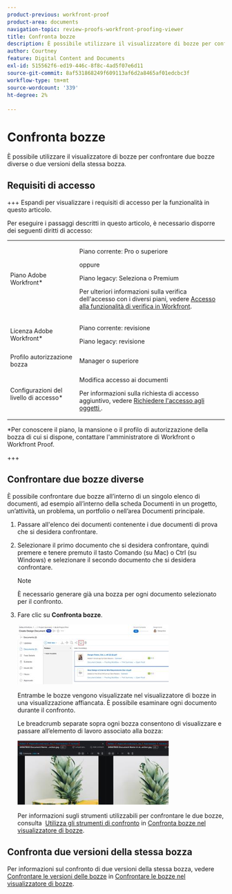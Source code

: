 ```yaml
---
product-previous: workfront-proof
product-area: documents
navigation-topic: review-proofs-workfront-proofing-viewer
title: Confronta bozze
description: È possibile utilizzare il visualizzatore di bozze per confrontare due bozze diverse o due versioni della stessa bozza.
author: Courtney
feature: Digital Content and Documents
exl-id: 515562f6-ed19-446c-8f8c-4ad5f07e6d11
source-git-commit: 8af531868249f609113af6d2a8465af01edcbc3f
workflow-type: tm+mt
source-wordcount: '339'
ht-degree: 2%

---
```


# Confronta bozze

È possibile utilizzare il visualizzatore di bozze per confrontare due bozze diverse o due versioni della stessa bozza.

## Requisiti di accesso

+++ Espandi per visualizzare i requisiti di accesso per la funzionalità in questo articolo.

Per eseguire i passaggi descritti in questo articolo, è necessario disporre dei seguenti diritti di accesso:

<table style="table-layout:auto"> 
 <col> 
 <col> 
 <tbody> 
  <tr> 
   <td role="rowheader">Piano Adobe Workfront*</td> 
   <td> <p>Piano corrente: Pro o superiore</p> <p>oppure</p> <p>Piano legacy: Seleziona o Premium</p> <p>Per ulteriori informazioni sulla verifica dell'accesso con i diversi piani, vedere <a href="/help/quicksilver/administration-and-setup/manage-workfront/configure-proofing/access-to-proofing-functionality.md" class="MCXref xref">Accesso alla funzionalità di verifica in Workfront</a>.</p> </td> 
  </tr> 
  <tr> 
   <td role="rowheader">Licenza Adobe Workfront*</td> 
   <td> <p>Piano corrente: revisione</p> <p>Piano legacy: revisione</p> </td> 
  </tr> 
  <tr> 
   <td role="rowheader">Profilo autorizzazione bozza </td> 
   <td>Manager o superiore</td> 
  </tr> 
  <tr> 
   <td role="rowheader">Configurazioni del livello di accesso*</td> 
   <td> <p>Modifica accesso ai documenti</p> <p>Per informazioni sulla richiesta di accesso aggiuntivo, vedere <a href="../../../../workfront-basics/grant-and-request-access-to-objects/request-access.md" class="MCXref xref">Richiedere l'accesso agli oggetti </a>.</p> </td> 
  </tr> 
 </tbody> 
</table>

&#42;Per conoscere il piano, la mansione o il profilo di autorizzazione della bozza di cui si dispone, contattare l&#39;amministratore di Workfront o Workfront Proof.

+++

## Confrontare due bozze diverse

È possibile confrontare due bozze all’interno di un singolo elenco di documenti, ad esempio all’interno della scheda Documenti in un progetto, un’attività, un problema, un portfolio o nell’area Documenti principale.

1. Passare all&#39;elenco dei documenti contenente i due documenti di prova che si desidera confrontare.
1. Selezionare il primo documento che si desidera confrontare, quindi premere e tenere premuto il tasto Comando (su Mac) o Ctrl (su Windows) e selezionare il secondo documento che si desidera confrontare.

   >[!NOTE]
   >
   >È necessario generare già una bozza per ogni documento selezionato per il confronto.

1. Fare clic su **Confronta bozze**.

   <!--
   <p data-mc-conditions="QuicksilverOrClassic.Draft mode">If this button is not visible, ensure that two proofed documents are selected.</p>
   -->

   ![](assets/compare-proofs-select-docs-350x138.jpg)

   Entrambe le bozze vengono visualizzate nel visualizzatore di bozze in una visualizzazione affiancata. È possibile esaminare ogni documento durante il confronto.

   Le breadcrumb separate sopra ogni bozza consentono di visualizzare e passare all’elemento di lavoro associato alla bozza:

   ![](assets/compare-proofs-breadcrumbs-350x148.jpg)

   Per informazioni sugli strumenti utilizzabili per confrontare le due bozze, consulta  [Utilizza gli strumenti di confronto](../../../../workfront-proof/wp-work-proofsfiles/review-proofs-wpv/compare-proofs.md#using-compare-tools) in [Confronta bozze nel visualizzatore di bozze](../../../../workfront-proof/wp-work-proofsfiles/review-proofs-wpv/compare-proofs.md).

## Confronta due versioni della stessa bozza

Per informazioni sul confronto di due versioni della stessa bozza, vedere [Confrontare le versioni delle bozze](../../../../workfront-proof/wp-work-proofsfiles/review-proofs-wpv/compare-proofs.md#comparing-proof-versions) in [Confrontare le bozze nel visualizzatore di bozze](../../../../workfront-proof/wp-work-proofsfiles/review-proofs-wpv/compare-proofs.md).
